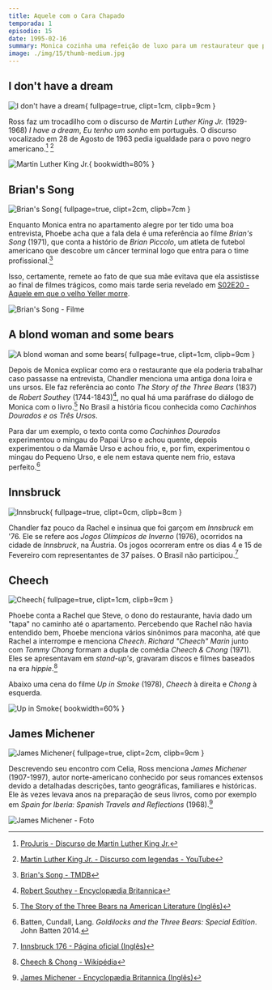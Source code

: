 ```yaml
---
title: Aquele com o Cara Chapado
temporada: 1
episodio: 15
date: 1995-02-16
summary: Monica cozinha uma refeição de luxo para um restaurateur que procura um novo chef, mas, infelizmente, ele está chapado.
image: ./img/15/thumb-medium.jpg
---
```


## I don't have a dream

![I don't have a dream](./img/15/i-don-t-have-a-dream.png){ fullpage=true, clipt=1cm, clipb=9cm }

<cena>
  <chandler
    original="- I don't have a dream."
    traducao="- Eu não tenho um sonho."
  />
  <ross
    original="- Ah, the lesser known I Don't Have a Dream speech."
    traducao="- Esse discurso é menos conhecido."
  />
</cena>

<!-- {"latex":[{"begin":{"tag":"col-1","width":0.5}}]} -->

Ross faz um trocadilho com o discurso de *Martin Luther King Jr.* (1929-1968)
*I have a dream*, *Eu tenho um sonho* em português. O discurso vocalizado em
28 de Agosto de 1963 pedia igualdade para o povo negro americano.[^king-projuris] [^king-yt]

<!--{"latex":[{"end":{"tag":"col-1"}},{"begin":{"tag":"col-2","width":0.5}}]}-->

![Martin Luther King Jr.](./img/15/martin-luther-king-jr.jpg){ bookwidth=80% }

<!--{"latex":[{"end":{"tag":"col-2"}}]}-->

[^king-projuris]: [ProJuris - Discurso de Martin Luther King Jr.](https://bit.ly/3lioimk)
[^king-yt]: [Martin Luther King Jr. - Discurso com legendas - YouTube](https://www.youtube.com/watch?v=fz_7luovxPc)

## Brian's Song

![Brian's Song](./img/15/brian-s-song.png){ fullpage=true, clipt=2cm, clipb=7cm }

<cena no-breakable>
  <monica
    original="- Oh, I love my life. I love my life."
    traducao="- Eu adoro a minha vida!"
  />
  <phoebe
    original="- Brian's Song."
    traducao="- Brian's Song."
  />
</cena>

Enquanto Monica entra no apartamento alegre por ter tido uma boa entrevista, Phoebe
acha que a fala dela é uma referência ao filme *Brian's Song* (1971), que conta a
histório de *Brian Piccolo*, um atleta de futebol americano que descobre um câncer
terminal logo que entra para o time profissional.[^brian-tmdb]

Isso, certamente, remete ao fato de que sua mãe evitava que ela assistisse ao final
de filmes trágicos, como mais tarde seria revelado em
[S02E20 - Aquele em que o velho Yeller morre](/temporada/2/episodio/20/).

![Brian's Song - Filme](./img/15/brian-s-song-movie.jpg)

[^brian-tmdb]: [Brian's Song - TMDB](https://www.themoviedb.org/movie/18047-brian-s-song)

## A blond woman and some bears

![A blond woman and some bears](./img/15/a-blond-woman-and-some-bears.png){ fullpage=true, clipt=1cm, clipb=9cm }

<cena>
  <monica
    original="- It's not too big, not too small. It's just right."
    traducao="- Não é nem grande nem pequeno, é perfeito."
  />
  <chandler
    original="- Was it formerly owned by a blond woman and some bears?"
    traducao="- A antiga dona era loira e tinha ursos?"
  />
</cena>

Depois de Monica explicar como era o restaurante que ela poderia trabalhar caso
passasse na entrevista, Chandler menciona uma antiga dona loira e uns ursos. Ele
faz referência ao conto *The Story of the Three Bears* (1837) de *Robert Southey*
(1744-1843)[^southey-britannica], no qual há uma paráfrase do diálogo de Monica
com o livro.[^goldilocks-al]
No Brasil a história ficou conhecida como *Cachinhos Dourados e os Três Ursos*.

Para dar um exemplo, o texto conta como *Cachinhos Dourados* experimentou o mingau
do Papai Urso e achou quente, depois experimentou o da Mamãe Urso e achou frio, e,
por fim, experimentou o mingau do Pequeno Urso, e ele nem estava quente nem frio,
estava perfeito.[^goldilocks-batten]

[^goldilocks-al]: [The Story of the Three Bears na American Literature (Inglês)](https://americanliterature.com/childrens-stories/goldilocks-and-the-three-bears)
[^goldilocks-batten]: Batten, Cundall, Lang. *Goldilocks and the Three Bears: Special Edition*. John Batten 2014.
[^southey-britannica]: [Robert Southey - Encyclopædia Britannica](https://www.britannica.com/biography/Robert-Southey)

## Innsbruck

![Innsbruck](./img/15/innsbruck.png){ fullpage=true, clipt=0cm, clipb=8cm }

<cena>
  <rachel
    original="- [...] And I've sort of been maintaining my amateur status so that I can waitress in the Olympics."
    traducao="- [...] E eu continuo sendo amadora para poder competir nas Olimpíadas."
  />
  <chandler
    original="- You know, I don't mean to brag, but I waited tables at Innsbruck in '76. Amuse-bouche?"
    traducao="- Não quero me gabar, mas fui garçom em Innsbruck, em '76. Amuse-bouche?"
  />
</cena>

Chandler faz pouco da Rachel e insinua que foi garçom em *Innsbruck* em '76. Ele se
refere aos *Jogos Olímpicos de Inverno* (1976), ocorridos na cidade de *Innsbruck*,
na Áustria. Os jogos ocorreram entre os dias 4 e 15 de Fevereiro com representantes
de 37 países. O Brasil não participou.[^innsbruck-1976]

[^innsbruck-1976]: [Innsbruck 176 - Página oficial (Inglês)](https://www.olympic.org/innsbruck-1976)

## Cheech

![Cheech](./img/15/cheech.png){ fullpage=true, clipt=1cm, clipb=9cm }

<cena>
  <phoebe
    original="- Smoked a joint, you know? Lit a bone. Weed, hemp, ganja."
    traducao="- Fumou um baseado, maconha, erva, hemp."
  />
  <rachel
    original="- Okay, I'm with you, Cheech."
    traducao="- Já entendi, Cheech."
  />
</cena>

Phoebe conta a Rachel que Steve, o dono do restaurante, havia dado um "tapa" no
caminho até o apartamento. Percebendo que Rachel não havia entendido bem, Phoebe
menciona vários sinônimos para maconha, até que Rachel a interrompe e menciona *Cheech*.
*Richard "Cheech" Marin* junto com *Tommy Chong* formam a dupla de comédia
*Cheech & Chong* (1971). Eles se apresentavam em *stand-up's*, gravaram discos e
filmes baseados na era *hippie*.[^cheech-wiki]

Abaixo uma cena do filme *Up in Smoke* (1978), *Cheech* à direita e *Chong*
à esquerda.

![Up in Smoke](./img/15/up-in-smoke.jpg){ bookwidth=60% }

[^cheech-wiki]: [Cheech & Chong - Wikipédia](https://bit.ly/3qbBZY0)

## James Michener

![James Michener](./img/15/james-michener.png){ fullpage=true, clipt=2cm, clipb=9cm }

<cena>
  <joey
    original="- So, uh, how did it go with Celia?"
    traducao="- Então, como foi com Celia?"
  />
  <ross
    original="- I was unbelievable."
    traducao="- Eu fui inacreditável."
  />
  <joey
    original="- All right, Ross."
    traducao="- É isso aí, Ross."
  />
  <ross
    original="- I was the James Michener of dirty talk."
    traducao="- Fui o James Michener da sacanagem."
  />
</cena>

<!-- {"latex":[{"begin":{"tag":"col-1","width":0.5}}]} -->

Descrevendo seu encontro com Celia, Ross menciona *James Michener* (1907-1997),
autor norte-americano conhecido por seus romances extensos devido a detalhadas
descrições, tanto geográficas, familiares e históricas. Ele às vezes levava anos na
preparação de seus livros, como por exemplo em
*Spain for Iberia: Spanish Travels and Reflections* (1968).[^michener-britannica]

<!--{"latex":[{"end":{"tag":"col-1"}},{"begin":{"tag":"col-2","width":0.5}}]}-->

![James Michener - Foto](./img/15/james-michener-foto.jpg)

<!--{"latex":[{"end":{"tag":"col-2"}}]}-->

[^michener-britannica]: [James Michener - Encyclopædia Britannica (Inglês)](https://www.britannica.com/biography/James-Albert-Michener)
[^michener-psu]: [James Michener - Pennsylvania Library (Inglês)](https://pabook.libraries.psu.edu/michener__james_albert)
